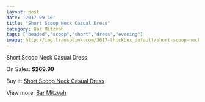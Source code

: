 ```yaml
---
layout: post
date: '2017-09-10'
title: "Short Scoop Neck Casual Dress"
category: Bar Mitzvah
tags: ["beaded","scoop","short","dress","evening"]
image: http://img.transblink.com/3617-thickbox_default/short-scoop-neck-casual-dress.jpg
---
```

Short Scoop Neck Casual Dress

On Sales: **$269.99**
<a href="https://www.transblink.com/en/bar-mitzvah/1146-short-scoop-neck-casual-dress.html"><amp-img layout="responsive" width="600" height="600" src="//img.transblink.com/3617-thickbox_default/short-scoop-neck-casual-dress.jpg" alt="Short Scoop Neck Casual Dress 0" /></a>
<a href="https://www.transblink.com/en/bar-mitzvah/1146-short-scoop-neck-casual-dress.html"><amp-img layout="responsive" width="600" height="600" src="//img.transblink.com/3619-thickbox_default/short-scoop-neck-casual-dress.jpg" alt="Short Scoop Neck Casual Dress 1" /></a>
<a href="https://www.transblink.com/en/bar-mitzvah/1146-short-scoop-neck-casual-dress.html"><amp-img layout="responsive" width="600" height="600" src="//img.transblink.com/3618-thickbox_default/short-scoop-neck-casual-dress.jpg" alt="Short Scoop Neck Casual Dress 2" /></a>

Buy it: [Short Scoop Neck Casual Dress](https://www.transblink.com/en/bar-mitzvah/1146-short-scoop-neck-casual-dress.html "Short Scoop Neck Casual Dress")

View more: [Bar Mitzvah](https://www.transblink.com/en/2-bar-mitzvah "Bar Mitzvah")